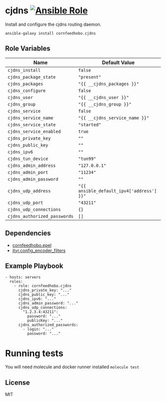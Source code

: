 cjdns [![Ansible Role](https://img.shields.io/ansible/role/d/14150.svg)](https://galaxy.ansible.com/cornfeedhobo/cjdns)
=====

Install and configure the cjdns routing daemon.

    ansible-galaxy install cornfeedhobo.cjdns

Role Variables
--------------

|Name|Default Value|
|-|-|
| `cjdns_install` | `false` |
| `cjdns_package_state` | `"present"` |
| `cjdns_packages` | `"{{ __cjdns_packages }}"` |
| `cjdns_configure` | `false` |
| `cjdns_user` | `"{{ __cjdns_user }}"` |
| `cjdns_group` | `"{{ __cjdns_group }}"` |
| `cjdns_service` | `false` |
| `cjdns_service_name` | `"{{ __cjdns_service_name }}"` |
| `cjdns_service_state` | `"started"` |
| `cjdns_service_enabled` | `true` |
| `cjdns_private_key` | `""` |
| `cjdns_public_key` | `""` |
| `cjdns_ipv6` | `""` |
| `cjdns_tun_device` | `"tun99"` |
| `cjdns_admin_address` | `"127.0.0.1"` |
| `cjdns_admin_port` | `"11234"` |
| `cjdns_admin_password` | `""` |
| `cjdns_udp_address` | `"{{ ansible_default_ipv4['address'] }}"` |
| `cjdns_udp_port` | `"43211"` |
| `cjdns_udp_connections` | `{}` |
| `cjdns_authorized_passwords` | `[]` |

Dependencies
------------

- [cornfeedhobo.epel](https://github.com/cornfeedhobo/ansible-role-epel)
- [jtyr.config_encoder_filters](https://github.com/jtyr/ansible-config_encoder_filters)

Example Playbook
----------------

    - hosts: servers
      roles:
        - role: cornfeedhobo.cjdns
          cjdns_private_key: "..."
          cjdns_public_key: "..."
          cjdns_ipv6: "..."
          cjdns_admin_password: "..."
          cjdns_udp_connections:
            "1.2.3.4:43211":
              password: "..."
              publicKey: "..."
          cjdns_authorized_passwords:
            - login: "..."
              password: "..."

# Running tests

You will need molecule and docker runner installed
`molecule test`

License
-------

MIT
